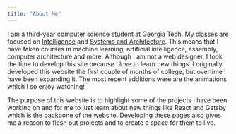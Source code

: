 ```yaml
---
title: "About Me"
---
```


I am a third-year computer science student at Georgia Tech. My classes are focused on [Intelligence](https://www.cc.gatech.edu/content/intelligence) and [Systems and Architecture](https://www.cc.gatech.edu/content/systems-architecture). This means that I have taken courses in machine learning, artificial intelligence, assembly, computer architecture and more. Although I am not a web designer, I took the time to develop this site because I love to learn new things. I originally developed this website the first couple of months of college, but overtime I have been expanding it. The most recent additions were are the animations which I so enjoy watching!

The purpose of this website is to highlight some of the projects I have been working on and for me to just learn about new things like React and Gatsby which is the backbone of the website. Developing these pages also gives me a reason to flesh out projects and to create a space for them to live.
